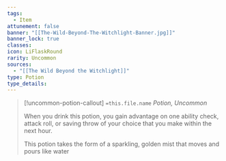 ```yaml
---
tags:
  - Item
attunement: false
banner: "[[The-Wild-Beyond-The-Witchlight-Banner.jpg]]"
banner_lock: true
classes: 
icon: LiFlaskRound
rarity: Uncommon
sources:
  - "[[The Wild Beyond the Witchlight]]"
type: Potion
type_details: 
---
```

>[!uncommon-potion-callout] `=this.file.name`
>*Potion, Uncommon*
>
>When you drink this potion, you gain advantage on one ability check, attack roll, or saving throw of your choice that you make within the next hour.
>
>This potion takes the form of a sparkling, golden mist that moves and pours like water
>
>

